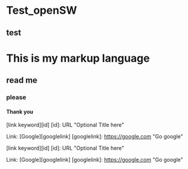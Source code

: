 Test_openSW
===========
test
----
# This is my markup language
## read me
### please
#### Thank you
[link keyword][id]
[id]: URL "Optional Title here"

Link: [Google][googlelink]
[googlelink]:  https://google.com "Go google"

[link keyword][id]
[id]: URL "Optional Title here"

Link: [Google][googlelink]
[googlelink]: https://google.com "Go google"
